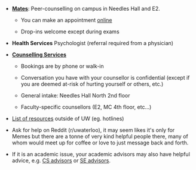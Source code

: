 <!-- TITLE: Counselling -->
<!-- SUBTITLE: A quick summary of Counselling -->

* [**Mates**](https://uwaterloo.ca/campus-wellness/counselling-services/uw-mates-peer-support): Peer-counselling on campus in Needles Hall and E2.

    * You can make an appointment [online](https://feds.ca/feds-services/uw-mates/uw-mates-request-appointment-form)

    * Drop-ins welcome except during exams

* **Health Services** Psychologist (referral required from a physician)

* [**Counselling Services**](https://uwaterloo.ca/campus-wellness/counselling-services)

    * Bookings are by phone or walk-in

    * Conversation you have with your counsellor is confidential (except if you are deemed at-risk of hurting yourself or others, etc.)

    * General intake: Needles Hall North 2nd floor

    * Faculty-specific counsellors (E2, MC 4th floor, etc...)

* [List of resources](https://uwaterloo.ca/campus-wellness/urgent-help-and-emergency-contacts) outside of UW (eg. hotlines)

* Ask for help on Reddit (r/uwaterloo), it may seem likes it's only for Memes but there are a tonne of very kind helpful people there, many of whom would meet up for coffee or love to just message back and forth.

* If it is an academic issue, your academic advisors may also have helpful advice, e.g. [CS advisors](https://cs.uwaterloo.ca/office-hours) or [SE advisors](https://uwaterloo.ca/software-engineering/current-undergraduate-students/academic-support).